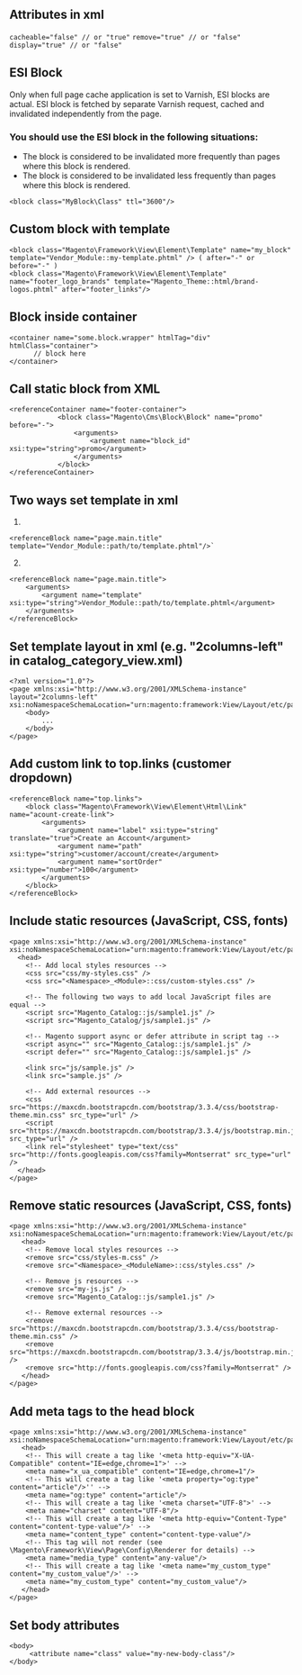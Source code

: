 ## Attributes in xml
` cacheable="false" // or "true" `
` remove="true" // or "false" `
` display="true" // or "false" `

## ESI Block
Only when full page cache application is set to Varnish, ESI blocks are actual. ESI block is fetched by separate Varnish request, cached and invalidated independently from the page.

### You should use the ESI block in the following situations:
- The block is considered to be invalidated more frequently than pages where this block is rendered.
- The block is considered to be invalidated less frequently than pages where this block is rendered.

```
<block class="MyBlock\Class" ttl="3600"/>
```

## Custom block with template
```
<block class="Magento\Framework\View\Element\Template" name="my_block" template="Vendor_Module::my-template.phtml" /> ( after="-" or before="-" )
<block class="Magento\Framework\View\Element\Template" name="footer_logo_brands" template="Magento_Theme::html/brand-logos.phtml" after="footer_links"/> 
```

## Block inside container
```
<container name="some.block.wrapper" htmlTag="div" htmlClass="container">
      // block here
</container>
```

## Call static block from XML
```
<referenceContainer name="footer-container">
            <block class="Magento\Cms\Block\Block" name="promo" before="-">
                <arguments>
                    <argument name="block_id" xsi:type="string">promo</argument>
                </arguments>
            </block>
</referenceContainer>
```

## Two ways set template in xml
1)
```
<referenceBlock name="page.main.title" template="Vendor_Module::path/to/template.phtml"/>`
```
2)
```
<referenceBlock name="page.main.title">
	<arguments>
		<argument name="template" xsi:type="string">Vendor_Module::path/to/template.phtml</argument>
	</arguments>
</referenceBlock>
```

## Set template layout in xml (e.g. "2columns-left" in catalog_category_view.xml)
```
<?xml version="1.0"?>
<page xmlns:xsi="http://www.w3.org/2001/XMLSchema-instance" layout="2columns-left" xsi:noNamespaceSchemaLocation="urn:magento:framework:View/Layout/etc/page_configuration.xsd">
    <body>
        ...
    </body>
</page>
```

## Add custom link to top.links (customer dropdown)
```
<referenceBlock name="top.links">
    <block class="Magento\Framework\View\Element\Html\Link" name="acount-create-link">
        <arguments>
            <argument name="label" xsi:type="string" translate="true">Create an Account</argument>
            <argument name="path" xsi:type="string">customer/account/create</argument>
            <argument name="sortOrder" xsi:type="number">100</argument>
        </arguments>
    </block>
</referenceBlock>
```

## Include static resources (JavaScript, CSS, fonts)
```
<page xmlns:xsi="http://www.w3.org/2001/XMLSchema-instance" xsi:noNamespaceSchemaLocation="urn:magento:framework:View/Layout/etc/page_configuration.xsd">
  <head>
    <!-- Add local styles resources -->
    <css src="css/my-styles.css" />
    <css src="<Namespace>_<Module>::css/custom-styles.css" />

    <!-- The following two ways to add local JavaScript files are equal -->
    <script src="Magento_Catalog::js/sample1.js" />
    <script src="Magento_Catalog/js/sample1.js" />

    <!-- Magento support async or defer attribute in script tag -->
    <script async="" src="Magento_Catalog::js/sample1.js" />
    <script defer="" src="Magento_Catalog::js/sample1.js" />

    <link src="js/sample.js" />
    <link src="sample.js" />

    <!-- Add external resources -->
    <css src="https://maxcdn.bootstrapcdn.com/bootstrap/3.3.4/css/bootstrap-theme.min.css" src_type="url" />
    <script src="https://maxcdn.bootstrapcdn.com/bootstrap/3.3.4/js/bootstrap.min.js" src_type="url" />
    <link rel="stylesheet" type="text/css" src="http://fonts.googleapis.com/css?family=Montserrat" src_type="url" />
  </head>
</page>
```

## Remove static resources (JavaScript, CSS, fonts)
```
<page xmlns:xsi="http://www.w3.org/2001/XMLSchema-instance" xsi:noNamespaceSchemaLocation="urn:magento:framework:View/Layout/etc/page_configuration.xsd">
   <head>
    <!-- Remove local styles resources -->
    <remove src="css/styles-m.css" />
    <remove src="<Namespace>_<ModuleName>::css/styles.css" />

    <!-- Remove js resources -->
    <remove src="my-js.js" />
    <remove src="Magento_Catalog::js/sample1.js" />

    <!-- Remove external resources -->
    <remove src="https://maxcdn.bootstrapcdn.com/bootstrap/3.3.4/css/bootstrap-theme.min.css" />
    <remove src="https://maxcdn.bootstrapcdn.com/bootstrap/3.3.4/js/bootstrap.min.js" />
    <remove src="http://fonts.googleapis.com/css?family=Montserrat" />
   </head>
</page>
```

## Add meta tags to the head block
```
<page xmlns:xsi="http://www.w3.org/2001/XMLSchema-instance" xsi:noNamespaceSchemaLocation="urn:magento:framework:View/Layout/etc/page_configuration.xsd">
   <head>
    <!-- This will create a tag like '<meta http-equiv="X-UA-Compatible" content="IE=edge,chrome=1">' -->
    <meta name="x_ua_compatible" content="IE=edge,chrome=1"/>
    <!-- This will create a tag like '<meta property="og:type" content="article"/>'' -->
    <meta name="og:type" content="article"/>
    <!-- This will create a tag like '<meta charset="UTF-8">' -->
    <meta name="charset" content="UTF-8"/>
    <!-- This will create a tag like '<meta http-equiv="Content-Type" content="content-type-value"/>' -->
    <meta name="content_type" content="content-type-value"/>
    <!-- This tag will not render (see \Magento\Framework\View\Page\Config\Renderer for details) -->
    <meta name="media_type" content="any-value"/>
    <!-- This will create a tag like '<meta name="my_custom_type" content="my_custom_value"/>' -->
    <meta name="my_custom_type" content="my_custom_value"/>
   </head>
</page>
```

## Set body attributes
```
<body>
     <attribute name="class" value="my-new-body-class"/>
</body>
```
